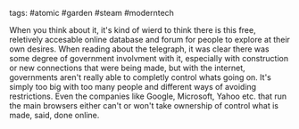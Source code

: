 tags: #atomic #garden #steam #moderntech 

When you think about it, it's kind of wierd to think there is this free, reletively accesable online database and forum for people to explore at their own desires. When reading about the telegraph, it was clear there was some degree of government involvment with it, especially with construction or new connections that were being made, but with the internet, governments aren't really able to completly control whats going on. It's simply too big with too many people and different ways of avoiding restrictions. Even the companies like Google, Microsoft, Yahoo etc. that run the main browsers either can't or won't take ownership of control what is made, said, done online. 